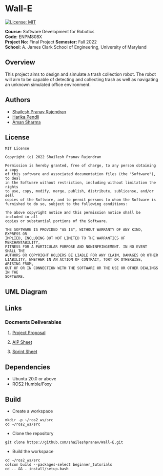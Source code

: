 # Wall-E

[![License: MIT](https://img.shields.io/badge/License-MIT-green.svg)](https://opensource.org/licenses/MIT)


**Course:** Software Development for Robotics  
**Code:** ENPM808X  
**Project No:** Final Project
**Semester:** Fall 2022  
**School:** A. James Clark School of Engineering, University of Maryland  

## Overview

This project aims to design and simulate a trash collection robot. The robot will aim to be capable of detecting and collecting trash as well as navigating an unknown simulated office environment.

## Authors
- [Shailesh Pranav Rajendran](https://github.com/shaileshpranav)
- [Harika Pendli](https://github.com/)
- [Aman Sharma](https://github.com/)





## License
```
MIT License

Copyright (c) 2022 Shailesh Pranav Rajendran

Permission is hereby granted, free of charge, to any person obtaining a copy
of this software and associated documentation files (the "Software"), to deal
in the Software without restriction, including without limitation the rights
to use, copy, modify, merge, publish, distribute, sublicense, and/or sell
copies of the Software, and to permit persons to whom the Software is
furnished to do so, subject to the following conditions:

The above copyright notice and this permission notice shall be included in all
copies or substantial portions of the Software.

THE SOFTWARE IS PROVIDED "AS IS", WITHOUT WARRANTY OF ANY KIND, EXPRESS OR
IMPLIED, INCLUDING BUT NOT LIMITED TO THE WARRANTIES OF MERCHANTABILITY,
FITNESS FOR A PARTICULAR PURPOSE AND NONINFRINGEMENT. IN NO EVENT SHALL THE
AUTHORS OR COPYRIGHT HOLDERS BE LIABLE FOR ANY CLAIM, DAMAGES OR OTHER
LIABILITY, WHETHER IN AN ACTION OF CONTRACT, TORT OR OTHERWISE, ARISING FROM,
OUT OF OR IN CONNECTION WITH THE SOFTWARE OR THE USE OR OTHER DEALINGS IN THE
SOFTWARE.
```


## UML Diagram

## Links

### Docments Deliverables
1. [Project Proposal](assests/Final_808X_proposal.pdf)
<!-- 
2. [Quad Chart](submission/quad_chart/Quad%20Chart.pdf)

3. [Class Diagram](submission/uml/Class%20Dependancy.png) -->


2. [AIP Sheet](https://docs.google.com/spreadsheets/d/1XeTO0CUpv6UCy624VYsgb07ksButBDdTZqp0TRLlJ4I/edit?usp=sharing) 

3. [Sprint Sheet](https://docs.google.com/document/d/11cLR52aRCAyYz1M3-HGVqCmaej5kUB9rt5mzMqc03yA/edit?usp=sharing)

## Dependencies
- Ubuntu 20.0 or above
- ROS2 Humble/Foxy

## Build
- Create a workspace
```
mkdir -p ~/ros2_ws/src
cd ~/ros2_ws/src
```
- Clone the repository
```
git clone https://github.com/shaileshpranav/Wall-E.git
```
- Build the workspace
```
cd ~/ros2_ws/src
colcon build --packages-select beginner_tutorials
cd .. && . install/setup.bash
```